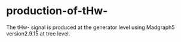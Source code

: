 # production-of-tHw-
The tHw- signal is produced at the generator level using Madgraph5 version2.9.15 at tree level.
